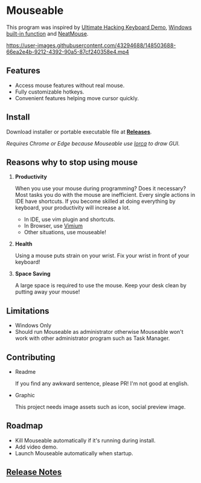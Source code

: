 # Mouseable

This program was inspired by
[Ultimate Hacking Keyboard Demo](https://youtu.be/4rjnkHqnA3s?t=20),
[Windows built-in function](https://support.microsoft.com/en-us/windows/use-mouse-keys-to-move-the-mouse-pointer-9e0c72c8-b882-7918-8e7b-391fd62adf33)
and [NeatMouse](https://github.com/neatdecisions/neatmouse).

https://user-images.githubusercontent.com/43294688/148503688-66ea2e4b-9212-4392-90a5-87cf240358e4.mp4

## Features

* Access mouse features without real mouse.
* Fully customizable hotkeys.
* Convenient features helping move cursor quickly.

## Install

Download installer or portable executable file
at **[Releases](https://github.com/wirekang/mouseable/releases)**.

*Requires Chrome or Edge because Mouseable use [lorca](https://github.com/zserge/lorca) to draw GUI.*


## Reasons why to stop using mouse

1. **Productivity**

   When you use your mouse during programming? Does it necessary? Most tasks you do with the mouse are
   inefficient. Every single actions in IDE have shortcuts. If you become skilled at doing everything by
   keyboard, your productivity will increase a lot.

    * In IDE, use vim plugin and shortcuts.
    * In Browser,
      use [Vimium](https://chrome.google.com/webstore/detail/vimium/dbepggeogbaibhgnhhndojpepiihcmeb?hl=en)
    * Other situations, use mouseable!


2. **Health**

   Using a mouse puts strain on your wrist. Fix your wrist in front of your keyboard!

3. **Space Saving**

   A large space is required to use the mouse. Keep your desk clean by putting away your mouse!
   
## Limitations

* Windows Only
* Should run Mouseable as administrator otherwise Mouseable won't work with other administrator program such
  as Task Manager.

## Contributing

* Readme

  If you find any awkward sentence, please PR! I'm not good at english.

* Graphic

  This project needs image assets such as icon, social preview image.

## Roadmap

* Kill Mouseable automatically if it's running during install.
* Add video demo.
* Launch Mouseable automatically when startup.

## [Release Notes](release-notes.md)
